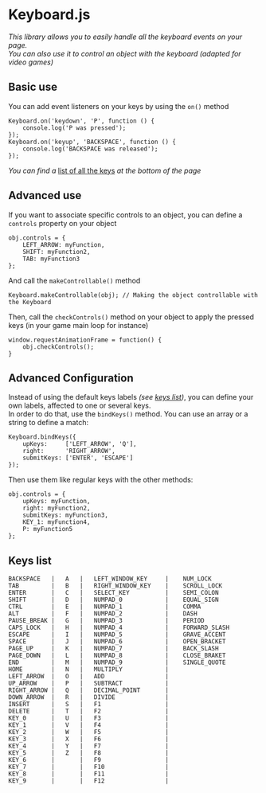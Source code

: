 Keyboard.js
==============
*This library allows you to easily handle all the keyboard events on your page.*  
*You can also use it to control an object with the keyboard (adapted for video games)*

## Basic use ##
You can add event listeners on your keys by using the `on()` method  

    Keyboard.on('keydown', 'P', function () {
        console.log('P was pressed');  
    });  
    Keyboard.on('keyup', 'BACKSPACE', function () {  
        console.log('BACKSPACE was released');  
    });
*You can find a* [list of all the keys](#keys-list) *at the bottom of the page*
  
## Advanced use ##
If you want to associate specific controls to an object, you can define a `controls` property on your object
  
    obj.controls = {
        LEFT_ARROW: myFunction,
        SHIFT: myFunction2,
        TAB: myFunction3
    };

And call the `makeControllable()` method

    Keyboard.makeControllable(obj); // Making the object controllable with the Keyboard
  
Then, call the `checkControls()` method on your object to apply the pressed keys (in your game main loop for instance)
  
    window.requestAnimationFrame = function() {
        obj.checkControls();
    }
  
## Advanced Configuration ##
Instead of using the default keys labels *(see [keys list](#keys-list))*, you can define your own labels, affected to one or several keys.  
In order to do that, use the `bindKeys()` method. You can use an array or a string to define a match:
  
    Keyboard.bindKeys({
        upKeys:     ['LEFT_ARROW', 'Q'],
        right:      'RIGHT_ARROW',
        submitKeys: ['ENTER', 'ESCAPE']
    });
  
Then use them like regular keys with the other methods:
  
    obj.controls = {
        upKeys: myFunction,
        right: myFunction2,
        submitKeys: myFunction3,
        KEY_1: myFunction4,
        P: myFunction5
    };
  
## Keys list ##
  
    BACKSPACE   |   A   |   LEFT_WINDOW_KEY     |    NUM_LOCK     
    TAB         |   B   |   RIGHT_WINDOW_KEY    |    SCROLL_LOCK  
    ENTER       |   C   |   SELECT_KEY          |    SEMI_COLON   
    SHIFT       |   D   |   NUMPAD_0            |    EQUAL_SIGN   
    CTRL        |   E   |   NUMPAD_1            |    COMMA        
    ALT         |   F   |   NUMPAD_2            |    DASH         
    PAUSE_BREAK |   G   |   NUMPAD_3            |    PERIOD       
    CAPS_LOCK   |   H   |   NUMPAD_4            |    FORWARD_SLASH
    ESCAPE      |   I   |   NUMPAD_5            |    GRAVE_ACCENT 
    SPACE       |   J   |   NUMPAD_6            |    OPEN_BRACKET 
    PAGE_UP     |   K   |   NUMPAD_7            |    BACK_SLASH   
    PAGE_DOWN   |   L   |   NUMPAD_8            |    CLOSE_BRAKET 
    END         |   M   |   NUMPAD_9            |    SINGLE_QUOTE 
    HOME        |   N   |   MULTIPLY            |
    LEFT_ARROW  |   O   |   ADD                 |
    UP_ARROW    |   P   |   SUBTRACT            |
    RIGHT_ARROW |   Q   |   DECIMAL_POINT       |
    DOWN_ARROW  |   R   |   DIVIDE              |
    INSERT      |   S   |   F1                  |
    DELETE      |   T   |   F2                  |
    KEY_0       |   U   |   F3                  |
    KEY_1       |   V   |   F4                  |
    KEY_2       |   W   |   F5                  |
    KEY_3       |   X   |   F6                  |
    KEY_4       |   Y   |   F7                  |
    KEY_5       |   Z   |   F8                  |
    KEY_6       |       |   F9                  |
    KEY_7       |       |   F10                 |
    KEY_8       |       |   F11                 |
    KEY_9       |       |   F12                 |